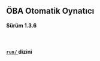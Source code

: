 <h2> ÖBA Otomatik Oynatıcı </h2>
<b> Sürüm 1.3.6 </b>
<br><br><br>
<h4><a href="/MehmetKLl/OBA-Otomatik-Oynatici/main/src/">
<code>run/</code>
</a> dizini</h6>
